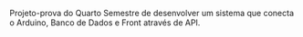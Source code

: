 Projeto-prova do Quarto Semestre de desenvolver um sistema que conecta o Arduino, Banco de Dados e Front através de API.
